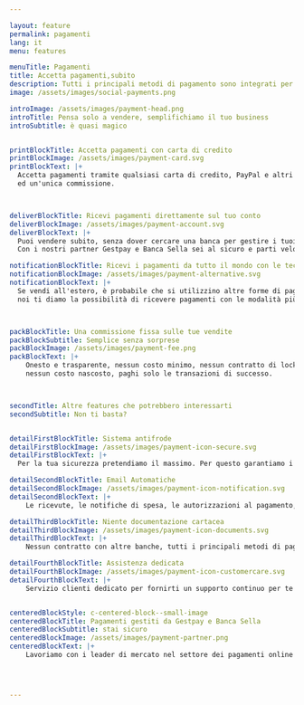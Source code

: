 ```yaml
---

layout: feature
permalink: pagamenti
lang: it
menu: features

menuTitle: Pagamenti
title: Accetta pagamenti,subito
description: Tutti i principali metodi di pagamento sono integrati per non farti perdere nemmeno una vendita.
image: /assets/images/social-payments.png

introImage: /assets/images/payment-head.png
introTitle: Pensa solo a vendere, semplifichiamo il tuo business
introSubtitle: è quasi magico


printBlockTitle: Accetta pagamenti con carta di credito
printBlockImage: /assets/images/payment-card.svg
printBlockText: |+
  Accetta pagamenti tramite qualsiasi carta di credito, PayPal e altri sistemi, il tutto con un unico contratto,
  ed un'unica commissione.



deliverBlockTitle: Ricevi pagamenti direttamente sul tuo conto
deliverBlockImage: /assets/images/payment-account.svg
deliverBlockText: |+
  Puoi vendere subito, senza dover cercare una banca per gestire i tuoi pagamenti.
  Con i nostri partner Gestpay e Banca Sella sei al sicuro e parti velocemente.

notificationBlockTitle: Ricevi i pagamenti da tutto il mondo con le tecnologie del posto
notificationBlockImage: /assets/images/payment-alternative.svg
notificationBlockText: |+
  Se vendi all'estero, è probabile che si utilizzino altre forme di pagamento per l'acquisto online,
  noi ti diamo la possibilità di ricevere pagamenti con le modalità più indicate per il tuo business e per la tua area di vendita.



packBlockTitle: Una commissione fissa sulle tue vendite
packBlockSubtitle: Semplice senza sorprese
packBlockImage: /assets/images/payment-fee.png
packBlockText: |+
    Onesto e trasparente, nessun costo minimo, nessun contratto di lock-in,
    nessun costo nascosto, paghi solo le transazioni di successo.



secondTitle: Altre features che potrebbero interessarti
secondSubtitle: Non ti basta?


detailFirstBlockTitle: Sistema antifrode
detailFirstBlockImage: /assets/images/payment-icon-secure.svg
detailFirstBlockText: |+
  Per la tua sicurezza pretendiamo il massimo. Per questo garantiamo i migliori standard, tutelandoti dal rischio di frode con i protocolli 3d Secure e sistemi di intelligenza artificiale.

detailSecondBlockTitle: Email Automatiche
detailSecondBlockImage: /assets/images/payment-icon-notification.svg
detailSecondBlockText: |+
    Le ricevute, le notifiche di spesa, le autorizzazioni al pagamento, vengono automaticamente inviate ai tuoi clienti.

detailThirdBlockTitle: Niente documentazione cartacea
detailThirdBlockImage: /assets/images/payment-icon-documents.svg
detailThirdBlockText: |+
    Nessun contratto con altre banche, tutti i principali metodi di pagamento. Solo un unico contratto.

detailFourthBlockTitle: Assistenza dedicata
detailFourthBlockImage: /assets/images/payment-icon-customercare.svg
detailFourthBlockText: |+
    Servizio clienti dedicato per fornirti un supporto continuo per te e per i tuoi clienti.


centeredBlockStyle: c-centered-block--small-image
centeredBlockTitle: Pagamenti gestiti da Gestpay e Banca Sella
centeredBlockSubtitle: stai sicuro
centeredBlockImage: /assets/images/payment-partner.png
centeredBlockText: |+
    Lavoriamo con i leader di mercato nel settore dei pagamenti online per darti il miglior servizio possibile. Il tutto in modo semplice e veloce.




---
```

